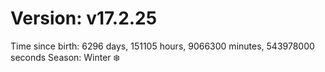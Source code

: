 # Version: v17.2.25
Time since birth: 6296 days, 151105 hours, 9066300 minutes, 543978000 seconds
Season: Winter ❄️
